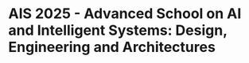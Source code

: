# AIS 2025 - Advanced School on AI and Intelligent Systems: Design, Engineering and Architectures #
